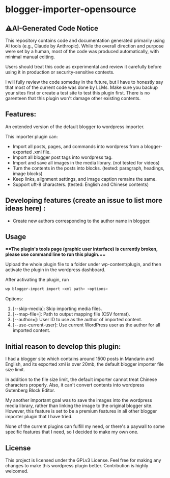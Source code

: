 # blogger-importer-opensource


## ⚠️AI-Generated Code Notice

This repository contains code and documentation generated primarily using AI tools (e.g., Claude by Anthropic). While the overall direction and purpose were set by a human, most of the code was produced automatically, with minimal manual editing.

Users should treat this code as experimental and review it carefully before using it in production or security-sensitive contexts.

I will fully review the code someday in the future, but I have to honestly say that most of the current code was done by LLMs. Make sure you backup your sites first or create a test site to test this plugin first. There is no garenteen that this plugin won't damage other existing contents.



## Features:

An extended version of the default blogger to wordpress importer.

This importer plugin can:

- Import all posts, pages, and commands into wordpress from a blogger-exported .xml file.
- Import all blogger post tags into wordpress tag.
- Import and save all images in the media library. (not tested for videos)
- Turn the contents in the posts into blocks. (tested: paragraph, headings, image blocks)
- Keep links, alignment settings, and image caption remains the same.
- Support uft-8 characters. (tested: English and Chinese contents)

## Developing features (create an issue to list more ideas here) :

- Create new authors corresponding to the author name in blogger.


## Usage

**==The plugin's tools page (graphic user interface) is currently broken, please use command line to run this plugin.==**

Upload the whole plugin file to a folder under wp-content/plugin, and then activate the plugin in the wordpress dashboard.

After activating the plugin, run

```bash
wp blogger-import import <xml path> <options>
```

Options:

1. [--skip-media]: Skip importing media files.
2. [--map-file=<file>]: Path to output mapping file (CSV format).
3. [--author=<id>]: User ID to use as the author of imported content.
4. [--use-current-user]: Use current WordPress user as the author for all imported content.



## Initial reason to develop this plugin:

I had a blogger site which contains around 1500 posts in Mandarin and English, and its exported xml is over 20mb, the default blogger importer file size limit.

In addition to the file size limit, the default importer cannot treat Chinese characters properly. Also, it can't convert contents into wordpress Gutenberg Block Editor.

My another important goal was to save the images into the wordpress media library, rather than linking the image to the original blogger site. However, this feature is set to be a premium features in all other blogger importer plugin that I have tried.

None of the current plugins can fulfill my need, or there's a paywall to some specific features that I need, so I decided to make my own one. 


## License

This project is licensed under the GPLv3 License. Feel free for making any changes to make this wordpress plugin better. Contribution is highly welcomed.
